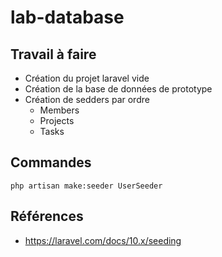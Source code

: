 # lab-database

## Travail à faire 
- Création du projet laravel vide
- Création de la base de données de prototype 
- Création de sedders par ordre 
  - Members
  - Projects
  - Tasks

## Commandes 

````shell
php artisan make:seeder UserSeeder
````

## Références 
- https://laravel.com/docs/10.x/seeding